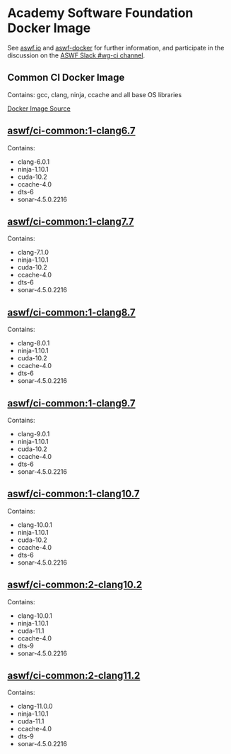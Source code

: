 <!---
Copyright (c) Contributors to the aswf-docker Project. All rights reserved.
SPDX-License-Identifier: Apache-2.0

Warning: this file is automatically generated from a template!
-->

# Academy Software Foundation Docker Image

See [aswf.io](https://aswf.io) and [aswf-docker](https://github.com/AcademySoftwareFoundation/aswf-docker) for further information, and participate in the discussion on the [ASWF Slack #wg-ci channel](https://academysoftwarefdn.slack.com/archives/C0169RX7MMK).

## Common CI Docker Image

Contains: gcc, clang, ninja, ccache and all base OS libraries


[Docker Image Source](https://github.com/AcademySoftwareFoundation/aswf-docker/blob/master/ci-common/Dockerfile)

## [aswf/ci-common:1-clang6.7](https://hub.docker.com/r/aswf/ci-common/tags?page=1&name=1-clang6.7)
Contains:
* clang-6.0.1
* ninja-1.10.1
* cuda-10.2
* ccache-4.0
* dts-6
* sonar-4.5.0.2216

## [aswf/ci-common:1-clang7.7](https://hub.docker.com/r/aswf/ci-common/tags?page=1&name=1-clang7.7)
Contains:
* clang-7.1.0
* ninja-1.10.1
* cuda-10.2
* ccache-4.0
* dts-6
* sonar-4.5.0.2216

## [aswf/ci-common:1-clang8.7](https://hub.docker.com/r/aswf/ci-common/tags?page=1&name=1-clang8.7)
Contains:
* clang-8.0.1
* ninja-1.10.1
* cuda-10.2
* ccache-4.0
* dts-6
* sonar-4.5.0.2216

## [aswf/ci-common:1-clang9.7](https://hub.docker.com/r/aswf/ci-common/tags?page=1&name=1-clang9.7)
Contains:
* clang-9.0.1
* ninja-1.10.1
* cuda-10.2
* ccache-4.0
* dts-6
* sonar-4.5.0.2216

## [aswf/ci-common:1-clang10.7](https://hub.docker.com/r/aswf/ci-common/tags?page=1&name=1-clang10.7)
Contains:
* clang-10.0.1
* ninja-1.10.1
* cuda-10.2
* ccache-4.0
* dts-6
* sonar-4.5.0.2216

## [aswf/ci-common:2-clang10.2](https://hub.docker.com/r/aswf/ci-common/tags?page=1&name=2-clang10.2)
Contains:
* clang-10.0.1
* ninja-1.10.1
* cuda-11.1
* ccache-4.0
* dts-9
* sonar-4.5.0.2216

## [aswf/ci-common:2-clang11.2](https://hub.docker.com/r/aswf/ci-common/tags?page=1&name=2-clang11.2)
Contains:
* clang-11.0.0
* ninja-1.10.1
* cuda-11.1
* ccache-4.0
* dts-9
* sonar-4.5.0.2216

